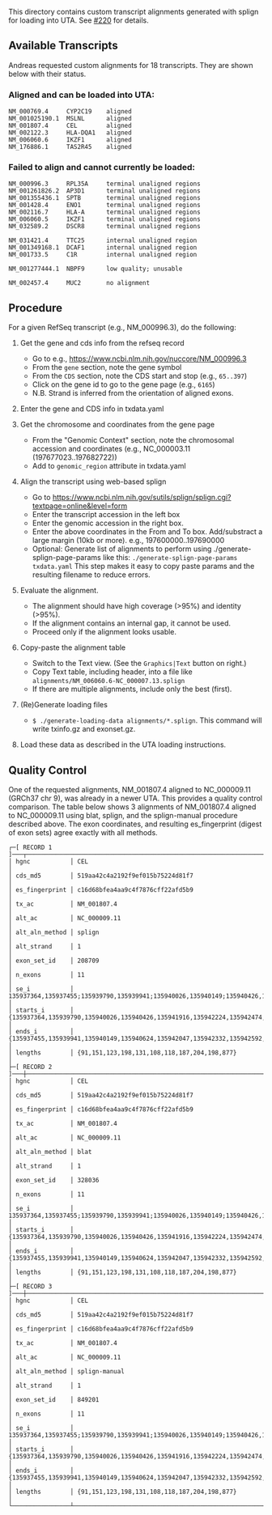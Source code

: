 This directory contains custom transcript alignments generated with
splign for loading into UTA.  See
[#220](https://github.com/biocommons/uta/issues/220) for details.


## Available Transcripts

Andreas requested custom alignments for 18 transcripts. They are shown
below with their status.

### Aligned and can be loaded into UTA:

    NM_000769.4     CYP2C19    aligned
    NM_001025190.1  MSLNL      aligned
    NM_001807.4     CEL        aligned
    NM_002122.3     HLA-DQA1   aligned
    NM_006060.6     IKZF1      aligned
    NM_176886.1     TAS2R45    aligned

### Failed to align and cannot currently be loaded:

    NM_000996.3     RPL35A     terminal unaligned regions
    NM_001261826.2  AP3D1      terminal unaligned regions
    NM_001355436.1  SPTB       terminal unaligned regions
    NM_001428.4     ENO1       terminal unaligned regions
    NM_002116.7     HLA-A      terminal unaligned regions
    NM_006060.5     IKZF1      terminal unaligned regions
    NM_032589.2     DSCR8      terminal unaligned regions
					         
    NM_031421.4     TTC25      internal unaligned region
    NM_001349168.1  DCAF1      internal unaligned region
    NM_001733.5     C1R        internal unaligned region
					         
    NM_001277444.1  NBPF9      low quality; unusable
					         
    NM_002457.4     MUC2       no alignment


## Procedure

For a given RefSeq transcript (e.g., NM_000996.3), do the following:

1. Get the gene and cds info from the refseq record
   - Go to e.g., https://www.ncbi.nlm.nih.gov/nuccore/NM_000996.3
   - From the `gene` section, note the gene symbol
   - From the `CDS` section, note the CDS start and stop (e.g., `65..397`)
   - Click on the gene id to go to the gene page (e.g., `6165`)
   - N.B. Strand is inferred from the orientation of aligned exons.

1. Enter the gene and CDS info in txdata.yaml

1. Get the chromosome and coordinates from the gene page
   - From the "Genomic Context" section, note the chromosomal
     accession and coordinates (e.g., NC_000003.11
     (197677023..197682722))
   - Add to `genomic_region` attribute in txdata.yaml
   
1. Align the transcript using web-based splign
   - Go to https://www.ncbi.nlm.nih.gov/sutils/splign/splign.cgi?textpage=online&level=form
   - Enter the transcript accession in the left box
   - Enter the genomic accession in the right box.
   - Enter the above coordinates in the From and To box. Add/substract
     a large margin (10kb or more).  e.g., 197600000..197690000
   - Optional: Generate list of alignments to perform using
     ./generate-splign-page-params like this: `./generate-splign-page-params txdata.yaml`
	 This step makes it easy to copy paste params and the resulting
     filename to reduce errors.

1. Evaluate the alignment.
   - The alignment should have high coverage (>95%) and identity (>95%). 
   - If the alignment contains an internal gap, it cannot be used.
   - Proceed only if the alignment looks usable.

1. Copy-paste the alignment table
   - Switch to the Text view. (See the `Graphics|Text` button on right.)
   - Copy Text table, including header, into a file like
     `alignments/NM_006060.6-NC_000007.13.splign`
   - If there are multiple alignments, include only the best (first).

1. (Re)Generate loading files
   - `$ ./generate-loading-data alignments/*.splign`. This command
     will write txinfo.gz and exonset.gz.

1. Load these data as described in the UTA loading instructions.


## Quality Control

One of the requested alignments, NM_001807.4 aligned to NC_000009.11
(GRCh37 chr 9), was already in a newer UTA.  This provides a quality
control comparison.  The table below shows 3 alignments of NM_001807.4
aligned to NC_000009.11 using blat, splign, and the splign-manual
procedure described above.  The exon coordinates, and resulting
es_fingerprint (digest of exon sets) agree exactly with all methods.


```
┌─[ RECORD 1 ]───┬─────────────────────────────────────────────────────────────────────────────────────────────────────────────────────────────────────────────────────────────────────────────────────────────────────────────────────────────┐
│ hgnc           │ CEL                                                                                                                                                                                                                         │
│ cds_md5        │ 519aa42c4a2192f9ef015b75224d81f7                                                                                                                                                                                            │
│ es_fingerprint │ c16d68bfea4aa9c4f7876cff22afd5b9                                                                                                                                                                                            │
│ tx_ac          │ NM_001807.4                                                                                                                                                                                                                 │
│ alt_ac         │ NC_000009.11                                                                                                                                                                                                                │
│ alt_aln_method │ splign                                                                                                                                                                                                                      │
│ alt_strand     │ 1                                                                                                                                                                                                                           │
│ exon_set_id    │ 208709                                                                                                                                                                                                                      │
│ n_exons        │ 11                                                                                                                                                                                                                          │
│ se_i           │ 135937364,135937455;135939790,135939941;135940026,135940149;135940426,135940624;135941916,135942047;135942224,135942332;135942474,135942592;135944058,135944245;135944442,135944646;135945847,135946045;135946373,135947250 │
│ starts_i       │ {135937364,135939790,135940026,135940426,135941916,135942224,135942474,135944058,135944442,135945847,135946373}                                                                                                             │
│ ends_i         │ {135937455,135939941,135940149,135940624,135942047,135942332,135942592,135944245,135944646,135946045,135947250}                                                                                                             │
│ lengths        │ {91,151,123,198,131,108,118,187,204,198,877}                                                                                                                                                                                │
├─[ RECORD 2 ]───┼─────────────────────────────────────────────────────────────────────────────────────────────────────────────────────────────────────────────────────────────────────────────────────────────────────────────────────────────┤
│ hgnc           │ CEL                                                                                                                                                                                                                         │
│ cds_md5        │ 519aa42c4a2192f9ef015b75224d81f7                                                                                                                                                                                            │
│ es_fingerprint │ c16d68bfea4aa9c4f7876cff22afd5b9                                                                                                                                                                                            │
│ tx_ac          │ NM_001807.4                                                                                                                                                                                                                 │
│ alt_ac         │ NC_000009.11                                                                                                                                                                                                                │
│ alt_aln_method │ blat                                                                                                                                                                                                                        │
│ alt_strand     │ 1                                                                                                                                                                                                                           │
│ exon_set_id    │ 328036                                                                                                                                                                                                                      │
│ n_exons        │ 11                                                                                                                                                                                                                          │
│ se_i           │ 135937364,135937455;135939790,135939941;135940026,135940149;135940426,135940624;135941916,135942047;135942224,135942332;135942474,135942592;135944058,135944245;135944442,135944646;135945847,135946045;135946373,135947250 │
│ starts_i       │ {135937364,135939790,135940026,135940426,135941916,135942224,135942474,135944058,135944442,135945847,135946373}                                                                                                             │
│ ends_i         │ {135937455,135939941,135940149,135940624,135942047,135942332,135942592,135944245,135944646,135946045,135947250}                                                                                                             │
│ lengths        │ {91,151,123,198,131,108,118,187,204,198,877}                                                                                                                                                                                │
├─[ RECORD 3 ]───┼─────────────────────────────────────────────────────────────────────────────────────────────────────────────────────────────────────────────────────────────────────────────────────────────────────────────────────────────┤
│ hgnc           │ CEL                                                                                                                                                                                                                         │
│ cds_md5        │ 519aa42c4a2192f9ef015b75224d81f7                                                                                                                                                                                            │
│ es_fingerprint │ c16d68bfea4aa9c4f7876cff22afd5b9                                                                                                                                                                                            │
│ tx_ac          │ NM_001807.4                                                                                                                                                                                                                 │
│ alt_ac         │ NC_000009.11                                                                                                                                                                                                                │
│ alt_aln_method │ splign-manual                                                                                                                                                                                                               │
│ alt_strand     │ 1                                                                                                                                                                                                                           │
│ exon_set_id    │ 849201                                                                                                                                                                                                                      │
│ n_exons        │ 11                                                                                                                                                                                                                          │
│ se_i           │ 135937364,135937455;135939790,135939941;135940026,135940149;135940426,135940624;135941916,135942047;135942224,135942332;135942474,135942592;135944058,135944245;135944442,135944646;135945847,135946045;135946373,135947250 │
│ starts_i       │ {135937364,135939790,135940026,135940426,135941916,135942224,135942474,135944058,135944442,135945847,135946373}                                                                                                             │
│ ends_i         │ {135937455,135939941,135940149,135940624,135942047,135942332,135942592,135944245,135944646,135946045,135947250}                                                                                                             │
│ lengths        │ {91,151,123,198,131,108,118,187,204,198,877}                                                                                                                                                                                │
└────────────────┴─────────────────────────────────────────────────────────────────────────────────────────────────────────────────────────────────────────────────────────────────────────────────────────────────────────────────────────────┘
```

